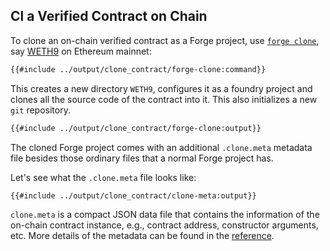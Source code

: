 ## Cl a Verified Contract on Chain

To clone an on-chain verified contract as a Forge project, use [`forge clone`](../reference/forge/forge-clone.md), say [WETH9](https://etherscan.io/address/0xc02aaa39b223fe8d0a0e5c4f27ead9083c756cc2) on Ethereum mainnet:

```sh
{{#include ../output/clone_contract/forge-clone:command}}
```

This creates a new directory `WETH9`, configures it as a foundry project and clones all the source code of the contract into it. This also initializes a new `git` repository.

```sh
{{#include ../output/clone_contract/forge-clone:output}}
```

The cloned Forge project comes with an additional `.clone.meta` metadata file besides those ordinary files that a normal Forge project has.

Let's see what the `.clone.meta` file looks like:

```sh
{{#include ../output/clone_contract/clone-meta:output}}
```

`clone.meta` is a compact JSON data file that contains the information of the on-chain contract instance, e.g., contract address, constructor arguments, etc. More details of the metadata can be found in the [reference](../reference/forge/forge-clone.md#metadata).
